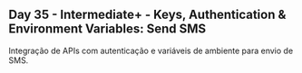 ## Day 35 - Intermediate+ - Keys, Authentication & Environment Variables: Send SMS
Integração de APIs com autenticação e variáveis de ambiente para envio de SMS.